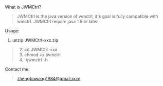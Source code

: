 What is JWMCtrl?
> JWMCtrl is the java version of wmctrl, it's goal is fully compatible with wmctrl.
> JWMCtrl require java 1.6 or later.

Usage:
  1. unzip JWMCtrl-xxx.zip
> 2. cd JWMCtrl-xxx
> 3. chmod +x jwmctrl
> 4. ./jwmctrl -h

Contact me:
> zhengbowang1984@gmail.com